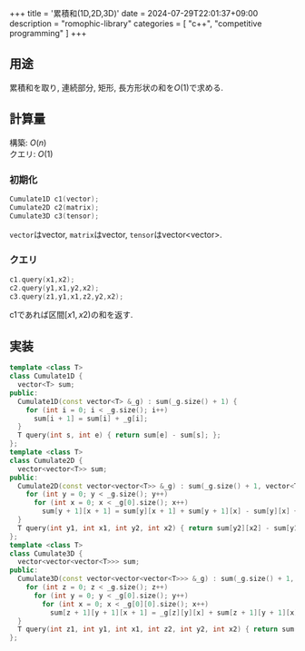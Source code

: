 +++
title = '累積和(1D,2D,3D)'
date = 2024-07-29T22:01:37+09:00
description = "romophic-library"
categories = [
  "c++",
  "competitive programming"
]
+++
## 用途
累積和を取り, 連続部分, 矩形, 長方形状の和を$O(1)$で求める.

## 計算量
構築: $O(n)$  
クエリ: $O(1)$

### 初期化
```cpp
Cumulate1D c1(vector);
Cumulate2D c2(matrix);
Cumulate3D c3(tensor);
```
`vector`はvector, `matrix`はvector<vector>, `tensor`はvector<vector<vector>>.

### クエリ
```cpp
c1.query(x1,x2);
c2.query(y1,x1,y2,x2);
c3.query(z1,y1,x1,z2,y2,x2);
```
c1であれば区間$[x1,x2)$の和を返す.

## 実装
```cpp
template <class T>
class Cumulate1D {
  vector<T> sum;
public:
  Cumulate1D(const vector<T> &_g) : sum(_g.size() + 1) {
    for (int i = 0; i < _g.size(); i++)
      sum[i + 1] = sum[i] + _g[i];
  }
  T query(int s, int e) { return sum[e] - sum[s]; };
};
template <class T>
class Cumulate2D {
  vector<vector<T>> sum;
public:
  Cumulate2D(const vector<vector<T>> &_g) : sum(_g.size() + 1, vector<T>(_g[0].size() + 1)) {
    for (int y = 0; y < _g.size(); y++)
      for (int x = 0; x < _g[0].size(); x++)
        sum[y + 1][x + 1] = sum[y][x + 1] + sum[y + 1][x] - sum[y][x] + _g[y][x];
  }
  T query(int y1, int x1, int y2, int x2) { return sum[y2][x2] - sum[y1][x2] - sum[y2][x1] + sum[y1][x1]; }
};
template <class T>
class Cumulate3D {
  vector<vector<vector<T>>> sum;
public:
  Cumulate3D(const vector<vector<vector<T>>> &_g) : sum(_g.size() + 1, vector<vector<T>>(_g[0].size() + 1, vector<T>(_g[0][0].size() + 1))) {
    for (int z = 0; z < _g.size(); z++)
      for (int y = 0; y < _g[0].size(); y++)
        for (int x = 0; x < _g[0][0].size(); x++)
          sum[z + 1][y + 1][x + 1] = _g[z][y][x] + sum[z + 1][y + 1][x] + sum[z + 1][y][x + 1] + sum[z][y + 1][x + 1] - sum[z + 1][y][x] - sum[z][y + 1][x] - sum[z][y][x + 1] + sum[z][y][x];
  }
  T query(int z1, int y1, int x1, int z2, int y2, int x2) { return sum[z2][y2][x2] - sum[z2][y2][x1] - sum[z2][y1][x2] - sum[z1][y2][x2] + sum[z2][y1][x1] + sum[z1][y2][x1] + sum[z1][y1][x2] - sum[z1][y1][x1]; }
};
```